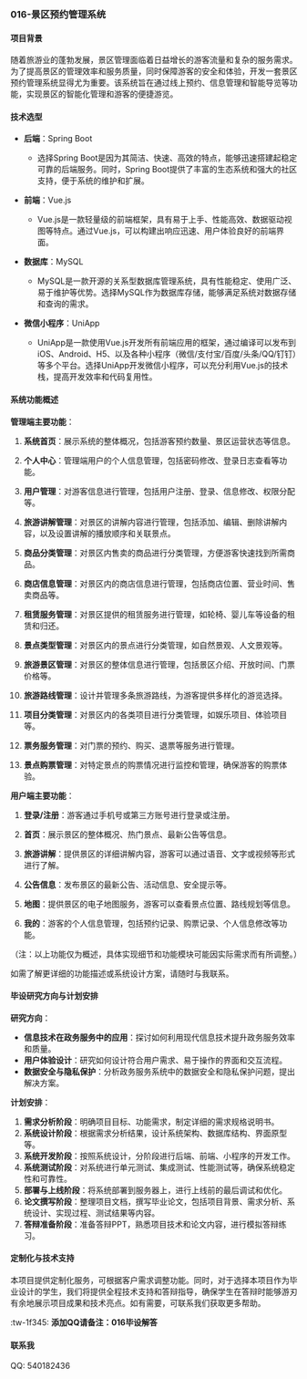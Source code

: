 
### 016-景区预约管理系统

#### 项目背景

随着旅游业的蓬勃发展，景区管理面临着日益增长的游客流量和复杂的服务需求。为了提高景区的管理效率和服务质量，同时保障游客的安全和体验，开发一套景区预约管理系统显得尤为重要。该系统旨在通过线上预约、信息管理和智能导览等功能，实现景区的智能化管理和游客的便捷游览。

#### 技术选型

- **后端**：Spring Boot
    - 选择Spring Boot是因为其简洁、快速、高效的特点，能够迅速搭建起稳定可靠的后端服务。同时，Spring Boot提供了丰富的生态系统和强大的社区支持，便于系统的维护和扩展。

- **前端**：Vue.js
    - Vue.js是一款轻量级的前端框架，具有易于上手、性能高效、数据驱动视图等特点。通过Vue.js，可以构建出响应迅速、用户体验良好的前端界面。

- **数据库**：MySQL
    - MySQL是一款开源的关系型数据库管理系统，具有性能稳定、使用广泛、易于维护等优势。选择MySQL作为数据库存储，能够满足系统对数据存储和查询的需求。

- **微信小程序**：UniApp
    - UniApp是一款使用Vue.js开发所有前端应用的框架，通过编译可以发布到iOS、Android、H5、以及各种小程序（微信/支付宝/百度/头条/QQ/钉钉）等多个平台。选择UniApp开发微信小程序，可以充分利用Vue.js的技术栈，提高开发效率和代码复用性。

#### 系统功能概述

**管理端主要功能**：

1. **系统首页**：展示系统的整体概况，包括游客预约数量、景区运营状态等信息。

2. **个人中心**：管理端用户的个人信息管理，包括密码修改、登录日志查看等功能。

3. **用户管理**：对游客信息进行管理，包括用户注册、登录、信息修改、权限分配等。

4. **旅游讲解管理**：对景区的讲解内容进行管理，包括添加、编辑、删除讲解内容，以及设置讲解的播放顺序和关联景点。

5. **商品分类管理**：对景区内售卖的商品进行分类管理，方便游客快速找到所需商品。

6. **商店信息管理**：对景区内的商店信息进行管理，包括商店位置、营业时间、售卖商品等。

7. **租赁服务管理**：对景区提供的租赁服务进行管理，如轮椅、婴儿车等设备的租赁和归还。

8. **景点类型管理**：对景区内的景点进行分类管理，如自然景观、人文景观等。

9. **旅游景区管理**：对景区的整体信息进行管理，包括景区介绍、开放时间、门票价格等。

10. **旅游路线管理**：设计并管理多条旅游路线，为游客提供多样化的游览选择。

11. **项目分类管理**：对景区内的各类项目进行分类管理，如娱乐项目、体验项目等。

12. **票务服务管理**：对门票的预约、购买、退票等服务进行管理。

13. **景点购票管理**：对特定景点的购票情况进行监控和管理，确保游客的购票体验。

**用户端主要功能**：

1. **登录/注册**：游客通过手机号或第三方账号进行登录或注册。

2. **首页**：展示景区的整体概况、热门景点、最新公告等信息。

3. **旅游讲解**：提供景区的详细讲解内容，游客可以通过语音、文字或视频等形式进行了解。

4. **公告信息**：发布景区的最新公告、活动信息、安全提示等。

5. **地图**：提供景区的电子地图服务，游客可以查看景点位置、路线规划等信息。

6. **我的**：游客的个人信息管理，包括预约记录、购票记录、个人信息修改等功能。

（注：以上功能仅为概述，具体实现细节和功能模块可能因实际需求而有所调整。）

如需了解更详细的功能描述或系统设计方案，请随时与我联系。

#### 毕设研究方向与计划安排

**研究方向**：
- **信息技术在政务服务中的应用**：探讨如何利用现代信息技术提升政务服务效率和质量。
- **用户体验设计**：研究如何设计符合用户需求、易于操作的界面和交互流程。
- **数据安全与隐私保护**：分析政务服务系统中的数据安全和隐私保护问题，提出解决方案。

**计划安排**：
1. **需求分析阶段**：明确项目目标、功能需求，制定详细的需求规格说明书。
2. **系统设计阶段**：根据需求分析结果，设计系统架构、数据库结构、界面原型等。
3. **系统开发阶段**：按照系统设计，分阶段进行后端、前端、小程序的开发工作。
4. **系统测试阶段**：对系统进行单元测试、集成测试、性能测试等，确保系统稳定性和可靠性。
5. **部署与上线阶段**：将系统部署到服务器上，进行上线前的最后调试和优化。
6. **论文撰写阶段**：整理项目文档，撰写毕业论文，包括项目背景、需求分析、系统设计、实现过程、测试结果等内容。
7. **答辩准备阶段**：准备答辩PPT，熟悉项目技术和论文内容，进行模拟答辩练习。

#### 定制化与技术支持

本项目提供定制化服务，可根据客户需求调整功能。同时，对于选择本项目作为毕业设计的学生，我们将提供全程技术支持和答辩指导，确保学生在答辩时能够游刃有余地展示项目成果和技术亮点。如有需要，可联系我们获取更多帮助。

:tw-1f345: **添加QQ请备注：016毕设解答**

#### 联系我
QQ: 540182436
